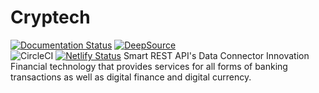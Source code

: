 # Cryptech
[![Documentation Status](https://readthedocs.org/projects/cryptech/badge/?version=latest)](https://cryptech.readthedocs.io/en/latest/?badge=latest)
   [![DeepSource](https://deepsource.io/gh/KOSASIH/Cryptech.svg/?label=active+issues&show_trend=true&token=AfGs98tZXxj7j0hMSt4IiOx2)](https://deepsource.io/gh/KOSASIH/Cryptech/?ref=repository-badge)   
![CircleCI](https://circleci.com/gh/KOSASIH/Cryptech/tree/main.svg?style=svg)
[![Netlify Status](https://api.netlify.com/api/v1/badges/c2bf4cfe-d5e5-446e-a26d-11cee9652f01/deploy-status)](https://app.netlify.com/sites/neocryptech/deploys)
Smart REST API's Data Connector Innovation Financial technology that provides services for all forms of banking transactions as well as digital finance and digital currency.
